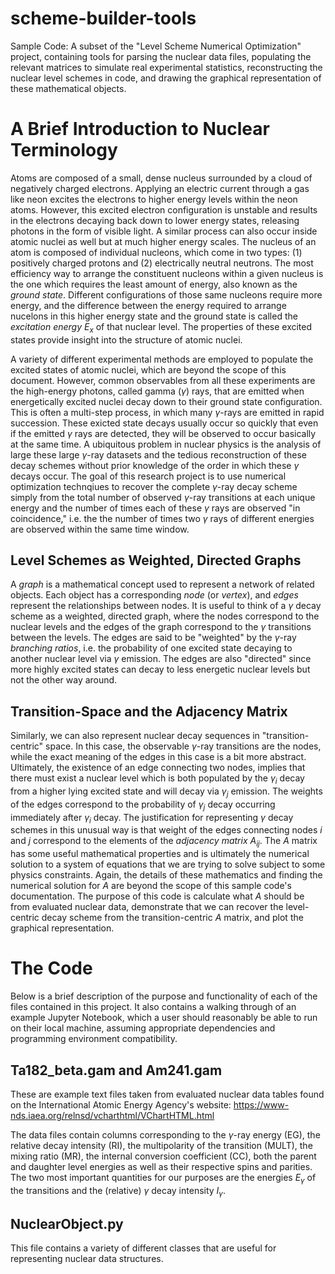 # scheme-builder-tools
Sample Code: A subset of the "Level Scheme Numerical Optimization" project, containing tools for parsing the nuclear data files, populating the relevant matrices to simulate real experimental statistics, reconstructing the nuclear level schemes in code, and drawing the graphical representation of these mathematical objects. 

# A Brief Introduction to Nuclear Terminology

Atoms are composed of a small, dense nucleus surrounded by a cloud of negatively charged electrons. Applying an electric current through a gas like neon excites the electrons to higher energy levels within the neon atoms. However, this excited electron configuration is unstable and results in the electrons decaying back down to lower energy states, releasing photons in the form of visible light. A similar process can also occur inside atomic nuclei as well but at much higher energy scales. The nucleus of an atom is composed of individual nucleons, which come in two types: (1) positively charged protons and (2) electrically neutral neutrons. The most efficiency way to arrange the constituent nucleons within a given nucleus is the one which requires the least amount of energy, also known as the $\textit{ground state}$. Different configurations of those same nucleons require more energy, and the difference between the energy required to arrange nucelons in this higher energy state and the ground state is called the $\textit{excitation energy}$ $E_x$ of that nuclear level. The properties of these excited states provide insight into the structure of atomic nuclei.

A variety of different experimental methods are employed to populate the excited states of atomic nuclei, which are beyond the scope of this document. However, common observables from all these experiments are the high-energy photons, called gamma ($\gamma$) rays, that are emitted when energetically excited nuclei decay down to their ground state configuration. This is often a multi-step process, in which many $\gamma$-rays are emitted in rapid succession. These exicted state decays usually occur so quickly that even if the emitted $\gamma$ rays are detected, they will be observed to occur basically at the same time. A ubiquitous problem in nuclear physics is the analysis of large these large $\gamma$-ray datasets and the tedious reconstruction of these decay schemes without prior knowledge of the order in which these $\gamma$ decays occur. The goal of this research project is to use numerical optimization technqiues to recover the complete $\gamma$-ray decay scheme simply from the total number of observed $\gamma$-ray transitions at each unique energy and the number of times each of these $\gamma$ rays are observed "in coincidence," i.e. the the number of times two $\gamma$ rays of different energies are observed within the same time window.

## Level Schemes as Weighted, Directed Graphs

A $\textit{graph}$ is a mathematical concept used to represent a network of related objects. Each object has a corresponding $\textit{node}$ (or $\textit{vertex}$), and $\textit{edges}$ represent the relationships between nodes. It is useful to think of a $\gamma$ decay scheme as a weighted, directed graph, where the nodes correspond to the nuclear levels and the edges of the graph correspond to the $\gamma$ transitions between the levels. The edges are said to be "weighted" by the $\gamma$-ray $\textit{branching ratios}$, i.e. the probability of one excited state decaying to another nuclear level via $\gamma$ emission. The edges are also "directed" since more highly excited states can decay to less energetic nuclear levels but not the other way around. 

## Transition-Space and the Adjacency Matrix

Similarly, we can also represent nuclear decay sequences in "transition-centric" space. In this case, the observable $\gamma$-ray transitions are the nodes, while the exact meaning of the edges in this case is a bit more abstract. Ultimately, the existence of an edge connecting two nodes, implies that there must exist a nuclear level which is both populated by the $\gamma_i$ decay from a higher lying excited state and will decay via $\gamma_j$ emission. The weights of the edges correspond to the probability of $\gamma_j$ decay occurring immediately after $\gamma_i$ decay. The justification for representing $\gamma$ decay schemes in this unusual way is that weight of the edges connecting nodes $i$ and $j$ correspond to the elements of the $\textit{adjacency matrix}$ $A_{ij}$. The $A$ matrix has some useful mathematical properties and is ultimately the numerical solution to a system of equations that we are trying to solve subject to some physics constraints. Again, the details of these mathematics and finding the numerical solution for $A$ are beyond the scope of this sample code's documentation. The purpose of this code is calculate what $A$ should be from evaluated nuclear data, demonstrate that we can recover the level-centric decay scheme from the transition-centric $A$ matrix, and plot the graphical representation.

# The Code

Below is a brief description of the purpose and functionality of each of the files contained in this project. It also contains a walking through of an example Jupyter Notebook, which a user should reasonably be able to run on their local machine, assuming appropriate dependencies and programming environment compatibility. 

## Ta182_beta.gam and Am241.gam

These are example text files taken from evaluated nuclear data tables found on the International Atomic Energy Agency's website: https://www-nds.iaea.org/relnsd/vcharthtml/VChartHTML.html

The data files contain columns corresponding to the $\gamma$-ray energy (EG), the relative decay intensity (RI), the multipolarity of the transition (MULT), the mixing ratio (MR), the internal conversion coefficient (CC), both the parent and daughter level energies as well as their respective spins and parities. The two most important quantities for our purposes are the energies $E_{\gamma}$ of the transitions and the (relative) $\gamma$ decay intensity $I_{\gamma}$. 

## NuclearObject.py

This file contains a variety of different classes that are useful for representing nuclear data structures.
